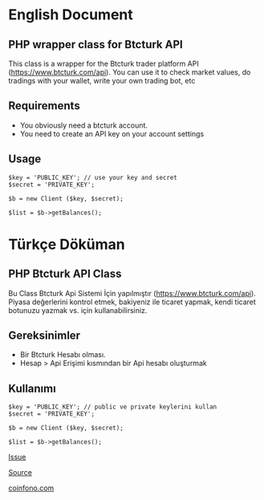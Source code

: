 English Document
======



PHP wrapper class for Btcturk API 
-------------

This class is a wrapper for the Btcturk trader platform API (https://www.btcturk.com/api).
You can use it to check market values, do tradings with your wallet,  write your own trading bot, etc

Requirements
-------------
* You obviously need a btcturk account.
* You need to create an API key on your account settings

Usage 
-------------

	$key = 'PUBLIC_KEY'; // use your key and secret
	$secret = 'PRIVATE_KEY';

	$b = new Client ($key, $secret);
	
	$list = $b->getBalances();




Türkçe Döküman
======


PHP Btcturk API Class
-------------

Bu Class Btcturk Api Sistemi İçin yapılmıştır (https://www.btcturk.com/api).
Piyasa değerlerini kontrol etmek, bakiyeniz ile ticaret yapmak, kendi ticaret botunuzu yazmak vs. için kullanabilirsiniz.


Gereksinimler
-------------

* Bir Btcturk Hesabı olması.
* Hesap > Api Erişimi kısmından bir Api hesabı oluşturmak

Kullanımı
-------------


	$key = 'PUBLIC_KEY'; // public ve private keylerini kullan
	$secret = 'PRIVATE_KEY';

	$b = new Client ($key, $secret);
	
	$list = $b->getBalances();

[Issue](https://github.com/falconsw/btcturk/issues)

[Source](https://github.com/BTCTrader/broker-api-docs)

[coinfono.com](https://coinfono.com)